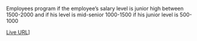 Employees program if the employee’s salary level is junior high between 1500-2000 and if his level is mid-senior 1000-1500 if his junior level is 500-1000

[Live URL](https://ibrahimjebreen.github.io/management-system/)]